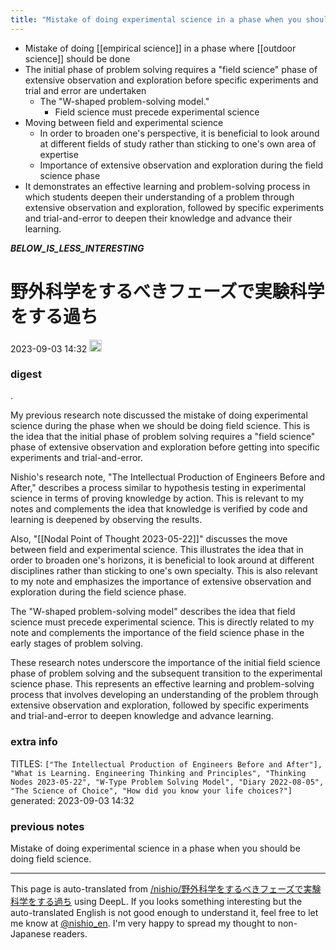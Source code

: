 ```yaml
---
title: "Mistake of doing experimental science in a phase when you should be doing field science."
---
```


- Mistake of doing [[empirical science]] in a phase where [[outdoor science]] should be done
- The initial phase of problem solving requires a "field science" phase of extensive observation and exploration before specific experiments and trial and error are undertaken
    - The "W-shaped problem-solving model."
        - Field science must precede experimental science
- Moving between field and experimental science
    - In order to broaden one's perspective, it is beneficial to look around at different fields of study rather than sticking to one's own area of expertise
    - Importance of extensive observation and exploration during the field science phase
- It demonstrates an effective learning and problem-solving process in which students deepen their understanding of a problem through extensive observation and exploration, followed by specific experiments and trial-and-error to deepen their knowledge and advance their learning.

___BELOW_IS_LESS_INTERESTING___
# 野外科学をするべきフェーズで実験科学をする過ち
 2023-09-03 14:32 <img src='https://scrapbox.io/api/pages/nishio-en/omni/icon' alt='omni.icon' height="19.5"/>
### digest
.

My previous research note discussed the mistake of doing experimental science during the phase when we should be doing field science. This is the idea that the initial phase of problem solving requires a "field science" phase of extensive observation and exploration before getting into specific experiments and trial-and-error.

Nishio's research note, "The Intellectual Production of Engineers Before and After," describes a process similar to hypothesis testing in experimental science in terms of proving knowledge by action. This is relevant to my notes and complements the idea that knowledge is verified by code and learning is deepened by observing the results.

Also, "[[Nodal Point of Thought 2023-05-22]]" discusses the move between field and experimental science. This illustrates the idea that in order to broaden one's horizons, it is beneficial to look around at different disciplines rather than sticking to one's own specialty. This is also relevant to my note and emphasizes the importance of extensive observation and exploration during the field science phase.

The "W-shaped problem-solving model" describes the idea that field science must precede experimental science. This is directly related to my note and complements the importance of the field science phase in the early stages of problem solving.

These research notes underscore the importance of the initial field science phase of problem solving and the subsequent transition to the experimental science phase. This represents an effective learning and problem-solving process that involves developing an understanding of the problem through extensive observation and exploration, followed by specific experiments and trial-and-error to deepen knowledge and advance learning.

### extra info
TITLES: `["The Intellectual Production of Engineers Before and After"], "What is Learning. Engineering Thinking and Principles", "Thinking Nodes 2023-05-22", "W-Type Problem Solving Model", "Diary 2022-08-05", "The Science of Choice", "How did you know your life choices?"] `
generated: 2023-09-03 14:32
### previous notes
Mistake of doing experimental science in a phase when you should be doing field science.

---
This page is auto-translated from [/nishio/野外科学をするべきフェーズで実験科学をする過ち](https://scrapbox.io/nishio/野外科学をするべきフェーズで実験科学をする過ち) using DeepL. If you looks something interesting but the auto-translated English is not good enough to understand it, feel free to let me know at [@nishio_en](https://twitter.com/nishio_en). I'm very happy to spread my thought to non-Japanese readers.